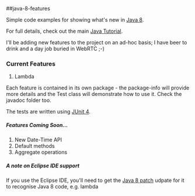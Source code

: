##java-8-features

Simple code examples for showing what's new in 
[Java 8](http://www.oracle.com/technetwork/java/javase/overview/java8-2100321.html).

For full details, check out the main [Java Tutorial](http://docs.oracle.com/javase/tutorial/).

I'll be adding new features to the project on an ad-hoc basis; I have beer to drink and a day job buried in WebRTC ;-)

### Current Features

1. Lambda

Each feature is contained in its own package - the package-info will provide more details and the Test class 
will demonstrate how to use it.  Check the javadoc folder too.

The tests are written using [JUnit 4](http://junit.org/).

##### Features Coming Soon...

1. New Date-Time API
1. Default methods
1. Aggregate operations

##### A note on Eclipse IDE support

If you use the Eclipse IDE, you'll need to get the 
[Java 8 patch](https://wiki.eclipse.org/JDT/Eclipse_Java_8_Support_For_Kepler) udpate for it to recognise Java 8 code, 
e.g. lambda
